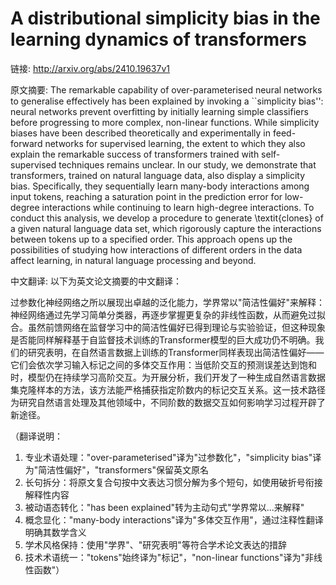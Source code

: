 # A distributional simplicity bias in the learning dynamics of transformers

链接: http://arxiv.org/abs/2410.19637v1

原文摘要:
The remarkable capability of over-parameterised neural networks to generalise
effectively has been explained by invoking a ``simplicity bias'': neural
networks prevent overfitting by initially learning simple classifiers before
progressing to more complex, non-linear functions. While simplicity biases have
been described theoretically and experimentally in feed-forward networks for
supervised learning, the extent to which they also explain the remarkable
success of transformers trained with self-supervised techniques remains
unclear. In our study, we demonstrate that transformers, trained on natural
language data, also display a simplicity bias. Specifically, they sequentially
learn many-body interactions among input tokens, reaching a saturation point in
the prediction error for low-degree interactions while continuing to learn
high-degree interactions. To conduct this analysis, we develop a procedure to
generate \textit{clones} of a given natural language data set, which rigorously
capture the interactions between tokens up to a specified order. This approach
opens up the possibilities of studying how interactions of different orders in
the data affect learning, in natural language processing and beyond.

中文翻译:
以下为英文论文摘要的中文翻译：

过参数化神经网络之所以展现出卓越的泛化能力，学界常以"简洁性偏好"来解释：神经网络通过先学习简单分类器，再逐步掌握更复杂的非线性函数，从而避免过拟合。虽然前馈网络在监督学习中的简洁性偏好已得到理论与实验验证，但这种现象是否能同样解释基于自监督技术训练的Transformer模型的巨大成功仍不明确。我们的研究表明，在自然语言数据上训练的Transformer同样表现出简洁性偏好——它们会依次学习输入标记之间的多体交互作用：当低阶交互的预测误差达到饱和时，模型仍在持续学习高阶交互。为开展分析，我们开发了一种生成自然语言数据集克隆样本的方法，该方法能严格捕获指定阶数内的标记交互关系。这一技术路径为研究自然语言处理及其他领域中，不同阶数的数据交互如何影响学习过程开辟了新途径。

（翻译说明：
1. 专业术语处理："over-parameterised"译为"过参数化"，"simplicity bias"译为"简洁性偏好"，"transformers"保留英文原名
2. 长句拆分：将原文复合句按中文表达习惯分解为多个短句，如使用破折号衔接解释性内容
3. 被动语态转化："has been explained"转为主动句式"学界常以...来解释"
4. 概念显化："many-body interactions"译为"多体交互作用"，通过注释性翻译明确其数学含义
5. 学术风格保持：使用"学界"、"研究表明"等符合学术论文表达的措辞
6. 技术术语统一："tokens"始终译为"标记"，"non-linear functions"译为"非线性函数"）
